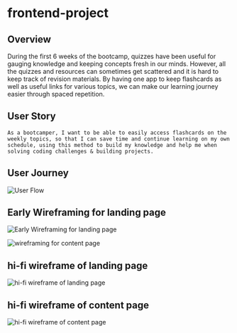 # frontend-project

## Overview
During the first 6 weeks of the bootcamp, quizzes have been useful for gauging knowledge and
keeping concepts fresh in our minds. However, all the quizzes and resources can sometimes get scattered and it is hard to keep track of revision materials.
By having one app to keep flashcards as well as useful links for various topics, we can make our learning journey easier through spaced repetition.

## User Story
```As a bootcamper, I want to be able to easily access flashcards on the weekly topics, so that I can save time and continue learning on my own schedule, using this method to build my knowledge and help me when solving coding challenges & building projects.``` 

## User Journey

![User Flow](./planning/User-Flow.jpg) 

## Early Wireframing for landing page

![Early Wireframing for landing page](./planning/EarlyWireframe.png)

![wireframing for content page](./planning/lo-fi-frame_for_page.png)
## hi-fi wireframe of landing page
![hi-fi wireframe of landing page](./planning/wireframe-homePage.png)
## hi-fi wireframe of content page
![hi-fi wireframe of content page](./planning/wireframe-reactPage.png)

